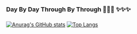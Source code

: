 ### Day By Day Through By Through 👋👋👋  ✨✨✨
###
###

[![Anurag's GitHub stats](https://github-readme-stats.vercel.app/api?username=ErKeLost&show_icons=true&theme=synthwave&repo=remote-adny)](https://github.com/anuraghazra/github-readme-stats)
[![Top Langs](https://github-readme-stats.vercel.app/api/top-langs/?username=anuraghazra&layout=compact)](https://github.com/anuraghazra/github-readme-stats)
